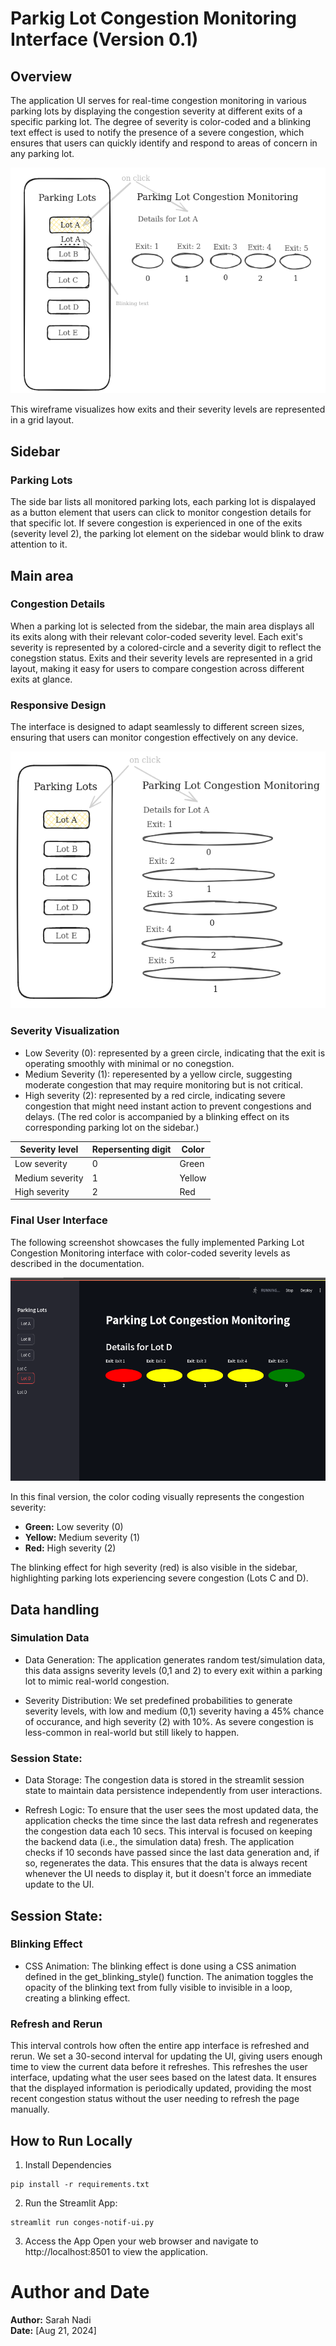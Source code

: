 # Parkig Lot Congestion Monitoring Interface (Version 0.1)
## Overview
The application UI serves for real-time congestion monitoring in various parking lots by displaying the congestion severity at different exits of a specific parking lot. The degree of severity is color-coded and a blinking text effect is used to notify the presence of a severe congestion, which ensures that users can quickly identify and respond to areas of concern in any parking lot.

![Wireframe of the Congestion Details Area](pkg-wireframe.png)

This wireframe visualizes how exits and their severity levels are represented in a grid layout.

## Sidebar
###  Parking Lots
The side bar lists all monitored parking lots, each parking lot is dispalayed as a button element that users can click to monitor congestion details for that specific lot. If severe congestion is experienced in one of the exits (severity level 2), the parking lot element on the sidebar would blink to draw attention to it.


## Main area
### Congestion Details

When a parking lot is selected from the sidebar, the main area displays all its exits along with their relevant color-coded severity level.  Each exit's severity is represented by a colored-circle and a severity digit to reflect the conegstion status.
Exits and their severity levels are represented in a grid layout, making it easy for users to compare congestion across different exits at glance.



### Responsive Design

The interface is designed to adapt seamlessly to different screen sizes, ensuring that users can monitor congestion effectively on any device.

![Responsive Design Wireframe](pk-wireframe2.png)

### Severity Visualization

- Low Severity (0): represented by a green circle, indicating that the exit is operating smoothly with minimal or no conegstion.
- Medium Severity (1): reperesented by a yellow circle, suggesting moderate congestion that may require monitoring but is not critical.
- High severity (2): represented by a red circle, indicating severe congestion that might need instant action to prevent congestions and delays.
(The red color is accompanied by a blinking effect on its corresponding parking lot on the sidebar.)

| Severity level    | Repersenting digit | Color    |
| ----------------  | ------------------ | -------- |
| Low severity      | 0                  | Green    |
| Medium severity   | 1                  | Yellow   |
| High severity     | 2                  | Red      | 

### Final User Interface

The following screenshot showcases the fully implemented Parking Lot Congestion Monitoring interface with color-coded severity levels as described in the documentation.

![Implemented UI Screenshot](UI-congestion.png)

In this final version, the color coding visually represents the congestion severity:
- **Green:** Low severity (0)
- **Yellow:** Medium severity (1)
- **Red:** High severity (2)

The blinking effect for high severity (red) is also visible in the sidebar, highlighting parking lots experiencing severe congestion (Lots C and D).





## Data handling

### Simulation Data
-  Data Generation: The application generates random test/simulation data, this data assigns severity levels (0,1 and 2) to every exit within a parking lot to mimic real-world congestion.

- Severity Distribution: We set predefined probabilities to generate severity levels, with low and medium (0,1) severity having a 45% chance of occurance, and high severity (2) with 10%. As severe congestion is less-common in real-world but still likely to happen. 

### Session State:

- Data Storage: The congestion data is stored in the streamlit session state to maintain data persistence independently from user interactions.

- Refresh Logic: To  ensure that the user sees the most updated data, the application checks the time since the last data refresh and regenerates the congestion data each 10 secs. 
This interval is focused on keeping the backend data (i.e., the simulation data) fresh. The application checks if 10 seconds have passed since the last data generation and, if so, regenerates the data. This ensures that the data is always recent whenever the UI needs to display it, but it doesn't force an immediate update to the UI.

## Session State:

### Blinking Effect

- CSS Animation: The blinking effect is done using a CSS animation defined in the get_blinking_style() function. The animation toggles the opacity of the blinking text from fully visible to invisible in a loop, creating a blinking effect.

### Refresh and Rerun

This interval controls how often the entire app interface is refreshed and rerun. We set a 30-second interval for updating the UI, giving users enough time to view the current data before it refreshes.
This refreshes the user interface, updating what the user sees based on the latest data. It ensures that the displayed information is periodically updated, providing the most recent congestion status without the user needing to refresh the page manually.

## How to Run Locally

1. Install Dependencies
```
pip install -r requirements.txt

```
2. Run the Streamlit App:
```
streamlit run conges-notif-ui.py
```
3. Access the App
Open your web browser and navigate to http://localhost:8501 to view the application.

# Author and Date

**Author:** Sarah Nadi  
**Date:** [Aug 21, 2024]